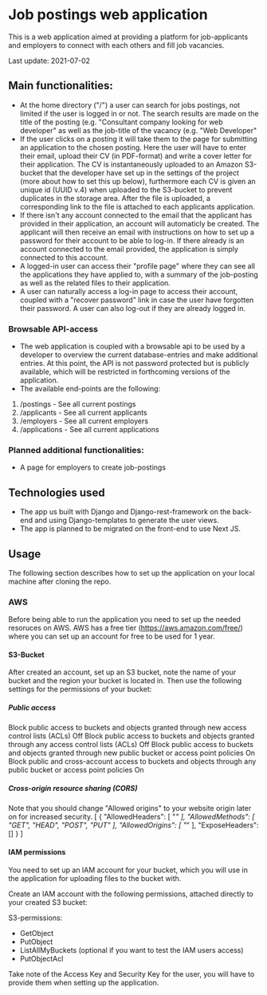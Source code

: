 # Job postings web application
This is a web application aimed at providing a platform for job-applicants and employers to connect with each others and fill job vacancies. 

Last update: 2021-07-02

## Main functionalities:

* At the home directory ("/") a user can search for jobs postings, not limited if the user is logged in or not. The search results are made on the title of the posting (e.g. "Consultant company looking for web developer" as well as the job-title of the vacancy (e.g. "Web Developer" 
* If the user clicks on a posting it will take them to the page for submitting an application to the chosen posting. Here the user will have to enter their email, upload their CV (in PDF-format) and write a cover letter for their application. The CV is instantaneously uploaded to an Amazon S3-bucket that the developer have set up in the settings of the project (more about how to set this up below), furthermore each CV is given an unique id (UUID v.4) when uploaded to the S3-bucket to prevent duplicates in the storage area. After the file is uploaded, a corresponding link to the file is attached to each applicants application.
* If there isn't any account connected to the email that the applicant has provided in their application, an account will automaticly be created. The applicant will then receive an email with instructions on how to set up a password for their account to be able to log-in. If there already is an account connected to the email provided, the application is simply connected to this account.
* A logged-in user can access their "profile page" where they can see all the applications they have applied to, with a summary of the job-posting as well as the related files to their application.
* A user can naturally access a log-in page to access their account, coupled with a "recover password" link in case the user have forgotten their password. A user can also log-out if they are already logged in.

### Browsable API-access

* The web application is coupled with a browsable api to be used by a developer to overview the current database-entries and make additional entries. At this point, the API is not password protected but is publicly available, which will be restricted in forthcoming versions of the application.
* The available end-points are the following:
1. /postings - See all current postings
2. /applicants - See all current applicants
3. /employers - See all current employers
4. /applications - See all current applications

### Planned additional functionalities:
* A page for employers to create job-postings

## Technologies used
* The app us built with Django and Django-rest-framework on the back-end and using Django-templates to generate the user views.
* The app is planned to be migrated on the front-end to use Next JS.

## Usage
The following section describes how to set up the application on your local machine after cloning the repo.

### AWS
Before being able to run the application you need to set up the needed resoruces on AWS. AWS has a free tier (https://aws.amazon.com/free/) where you can set up an account for free to be used for 1 year.

#### S3-Bucket
After created an account, set up an S3 bucket, note the name of your bucket and the region your bucket is located in. Then use the following settings for the permissions of your bucket:

##### Public access
Block public access to buckets and objects granted through new access control lists (ACLs)
 Off
Block public access to buckets and objects granted through any access control lists (ACLs)
 Off
Block public access to buckets and objects granted through new public bucket or access point policies
 On
Block public and cross-account access to buckets and objects through any public bucket or access point policies
 On
 
 ##### Cross-origin resource sharing (CORS)
 Note that you should change "Allowed origins" to your website origin later on for increased security.
[
    {
        "AllowedHeaders": [
            "*"
        ],
        "AllowedMethods": [
            "GET",
            "HEAD",
            "POST",
            "PUT"
        ],
        "AllowedOrigins": [
            "*"
        ],
        "ExposeHeaders": []
    }
]

#### IAM permissions
You need to set up an IAM account for your bucket, which you will use in the application for uploading files to the bucket with.

Create an IAM account with the following permissions, attached directly to your created S3 bucket:

S3-permissions:
* GetObject
* PutObject
* ListAllMyBuckets (optional if you want to test the IAM users access)
* PutObjectAcl

Take note of the Access Key and Security Key for the user, you will have to provide them when setting up the application.

